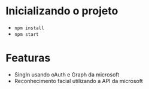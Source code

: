 # Inicializando o projeto 
* `npm install`
* `npm start`

# Featuras 
* SingIn usando oAuth e Graph da microsoft 
* Reconhecimento facial utilizando a API da microsoft
